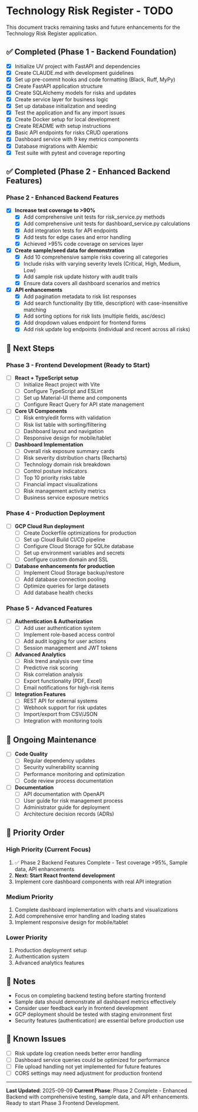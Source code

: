 # Technology Risk Register - TODO

This document tracks remaining tasks and future enhancements for the Technology Risk Register application.

## ✅ Completed (Phase 1 - Backend Foundation)

- [x] Initialize UV project with FastAPI and dependencies
- [x] Create CLAUDE.md with development guidelines
- [x] Set up pre-commit hooks and code formatting (Black, Ruff, MyPy)
- [x] Create FastAPI application structure
- [x] Create SQLAlchemy models for risks and updates
- [x] Create service layer for business logic
- [x] Set up database initialization and seeding
- [x] Test the application and fix any import issues
- [x] Create Docker setup for local development
- [x] Create README with setup instructions
- [x] Basic API endpoints for risks CRUD operations
- [x] Dashboard service with 9 key metrics components
- [x] Database migrations with Alembic
- [x] Test suite with pytest and coverage reporting

## ✅ Completed (Phase 2 - Enhanced Backend Features)

### Phase 2 - Enhanced Backend Features
- [x] **Increase test coverage to >90%**
  - [x] Add comprehensive unit tests for risk_service.py methods
  - [x] Add comprehensive unit tests for dashboard_service.py calculations
  - [x] Add integration tests for API endpoints
  - [x] Add tests for edge cases and error handling
  - [x] Achieved >95% code coverage on services layer

- [x] **Create sample/seed data for demonstration**
  - [x] Add 10 comprehensive sample risks covering all categories
  - [x] Include risks with varying severity levels (Critical, High, Medium, Low)
  - [x] Add sample risk update history with audit trails
  - [x] Ensure data covers all dashboard scenarios and metrics

- [x] **API enhancements**
  - [x] Add pagination metadata to risk list responses
  - [x] Add search functionality (by title, description) with case-insensitive matching
  - [x] Add sorting options for risk lists (multiple fields, asc/desc)
  - [x] Add dropdown values endpoint for frontend forms
  - [x] Add risk update log endpoints (individual and recent across all risks)

## 🚧 Next Steps

### Phase 3 - Frontend Development (Ready to Start)
- [ ] **React + TypeScript setup**
  - [ ] Initialize React project with Vite
  - [ ] Configure TypeScript and ESLint
  - [ ] Set up Material-UI theme and components
  - [ ] Configure React Query for API state management

- [ ] **Core UI Components**
  - [ ] Risk entry/edit forms with validation
  - [ ] Risk list table with sorting/filtering
  - [ ] Dashboard layout and navigation
  - [ ] Responsive design for mobile/tablet

- [ ] **Dashboard Implementation**
  - [ ] Overall risk exposure summary cards
  - [ ] Risk severity distribution charts (Recharts)
  - [ ] Technology domain risk breakdown
  - [ ] Control posture indicators
  - [ ] Top 10 priority risks table
  - [ ] Financial impact visualizations
  - [ ] Risk management activity metrics
  - [ ] Business service exposure metrics

### Phase 4 - Production Deployment
- [ ] **GCP Cloud Run deployment**
  - [ ] Create Dockerfile optimizations for production
  - [ ] Set up Cloud Build CI/CD pipeline
  - [ ] Configure Cloud Storage for SQLite database
  - [ ] Set up environment variables and secrets
  - [ ] Configure custom domain and SSL

- [ ] **Database enhancements for production**
  - [ ] Implement Cloud Storage backup/restore
  - [ ] Add database connection pooling
  - [ ] Optimize queries for large datasets
  - [ ] Add database health checks

### Phase 5 - Advanced Features
- [ ] **Authentication & Authorization**
  - [ ] Add user authentication system
  - [ ] Implement role-based access control
  - [ ] Add audit logging for user actions
  - [ ] Session management and JWT tokens

- [ ] **Advanced Analytics**
  - [ ] Risk trend analysis over time
  - [ ] Predictive risk scoring
  - [ ] Risk correlation analysis
  - [ ] Export functionality (PDF, Excel)
  - [ ] Email notifications for high-risk items

- [ ] **Integration Features**
  - [ ] REST API for external systems
  - [ ] Webhook support for risk updates
  - [ ] Import/export from CSV/JSON
  - [ ] Integration with monitoring tools

## 🔄 Ongoing Maintenance

- [ ] **Code Quality**
  - [ ] Regular dependency updates
  - [ ] Security vulnerability scanning
  - [ ] Performance monitoring and optimization
  - [ ] Code review process documentation

- [ ] **Documentation**
  - [ ] API documentation with OpenAPI
  - [ ] User guide for risk management process
  - [ ] Administrator guide for deployment
  - [ ] Architecture decision records (ADRs)

## 🎯 Priority Order

### High Priority (Current Focus)
1. ✅ Phase 2 Backend Features Complete - Test coverage >95%, Sample data, API enhancements
2. **Next: Start React frontend development**
3. Implement core dashboard components with real API integration

### Medium Priority
1. Complete dashboard implementation with charts and visualizations
2. Add comprehensive error handling and loading states
3. Implement responsive design for mobile/tablet

### Lower Priority
1. Production deployment setup
2. Authentication system
3. Advanced analytics features

## 📝 Notes

- Focus on completing backend testing before starting frontend
- Sample data should demonstrate all dashboard metrics effectively
- Consider user feedback early in frontend development
- GCP deployment should be tested with staging environment first
- Security features (authentication) are essential before production use

## 🐛 Known Issues

- [ ] Risk update log creation needs better error handling
- [ ] Dashboard service queries could be optimized for performance
- [ ] File upload handling not yet implemented for future features
- [ ] CORS settings may need adjustment for production frontend

---

**Last Updated**: 2025-09-09
**Current Phase**: Phase 2 Complete - Enhanced Backend with comprehensive testing, sample data, and API enhancements. Ready to start Phase 3 Frontend Development.
